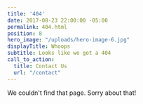 ```yaml
---
title: '404'
date: 2017-08-23 22:00:00 -05:00
permalink: 404.html
position: 8
hero_image: "/uploads/hero-image-6.jpg"
displayTitle: Whoops
subtitle: Looks like we got a 404
call_to_action:
  title: Contact Us
  url: "/contact"
---
```


We couldn't find that page. Sorry about that!